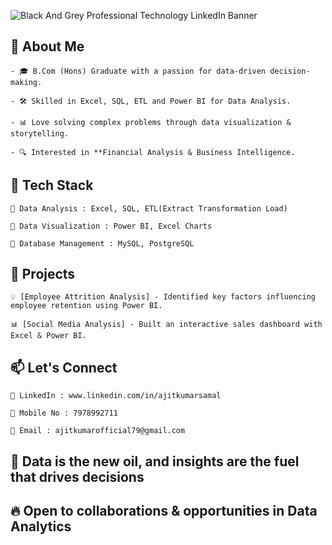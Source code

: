 ![Black And Grey Professional Technology LinkedIn Banner](https://github.com/user-attachments/assets/0547409c-7151-426e-9e17-ec09db06e0ff)

## 🌟 About Me  

    - 🎓 B.Com (Hons) Graduate with a passion for data-driven decision-making.
      
    - 🛠️ Skilled in Excel, SQL, ETL and Power BI for Data Analysis.
      
    - 📊 Love solving complex problems through data visualization & storytelling.
      
    - 🔍 Interested in **Financial Analysis & Business Intelligence.  

## 🔧 Tech Stack  

    📌 Data Analysis : Excel, SQL, ETL(Extract Transformation Load)
    
    📌 Data Visualization : Power BI, Excel Charts
    
    📌 Database Management : MySQL, PostgreSQL  
 
## 🚀 Projects  

    💡 [Employee Attrition Analysis] - Identified key factors influencing employee retention using Power BI.  
    
    📊 [Social Media Analysis] - Built an interactive sales dashboard with Excel & Power BI.  

## 📫 Let's Connect  

    🔗 LinkedIn : www.linkedin.com/in/ajitkumarsamal 
    
    📱 Mobile No : 7978992711
    
    📩 Email : ajitkumarofficial79@gmail.com

  ## 🌟 Data is the new oil, and insights are the fuel that drives decisions  
    
  ## 🔥 Open to collaborations & opportunities in Data Analytics
    
